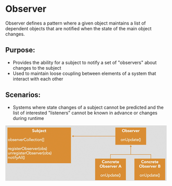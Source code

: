 # Observer
Observer defines a pattern where a given object maintains a list of dependent objects that are notified when the state of the main object changes.

## Purpose:
- Provides the ability for a subject to notify a set of "observers" about changes to the subject
- Used to maintain loose coupling between elements of a system that interact with each other

## Scenarios:
- Systems where state changes of a subject cannot be predicted and the list of interested "listeners" cannot be known in advance or changes during runtime

![Observer Pattern](../image.png)